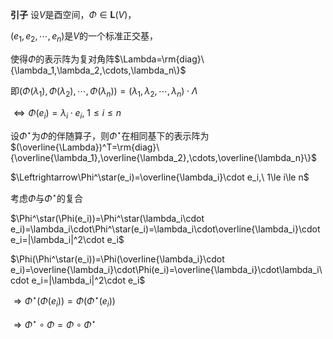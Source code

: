**引子**
设$V$是酉空间，$\Phi\in\mathbf{L}(V)$，

$(e_1,e_2,\cdots,e_n)$是$V$的一个标准正交基，

使得$\Phi$的表示阵为复对角阵$\Lambda=\rm{diag}\{\lambda_1,\lambda_2,\cdots,\lambda_n\}$

即$(\Phi(\lambda_1),\Phi(\lambda_2),\cdots,\Phi(\lambda_n))=(\lambda_1,\lambda_2,\cdots,\lambda_n)\cdot\Lambda$

$\Leftrightarrow\Phi(e_i)=\lambda_i\cdot e_i,\ 1\le i\le n$

设$\Phi^\star$为$\Phi$的伴随算子，则$\Phi^\star$在相同基下的表示阵为$(\overline{\Lambda})^T=\rm{diag}\{\overline{\lambda_1},\overline{\lambda_2},\cdots,\overline{\lambda_n}\}$

$\Leftrightarrow\Phi^\star(e_i)=\overline{\lambda_i}\cdot e_i,\ 1\le i\le n$

考虑$\Phi$与$\Phi^\star$的复合

$\Phi^\star(\Phi(e_i))=\Phi^\star(\lambda_i\cdot e_i)=\lambda_i\cdot\Phi^\star(e_i)=\lambda_i\cdot\overline{\lambda_i}\cdot e_i=|\lambda_i|^2\cdot e_i$

$\Phi(\Phi^\star(e_i))=\Phi(\overline{\lambda_i}\cdot e_i)=\overline{\lambda_i}\cdot\Phi(e_i)=\overline{\lambda_i}\cdot\lambda_i\cdot e_i=|\lambda_i|^2\cdot e_i$

$\Rightarrow\Phi^\star(\Phi(e_i))=\Phi(\Phi^\star(e_i))$

$\Rightarrow\Phi^\star\circ\Phi=\Phi\circ\Phi^\star$
